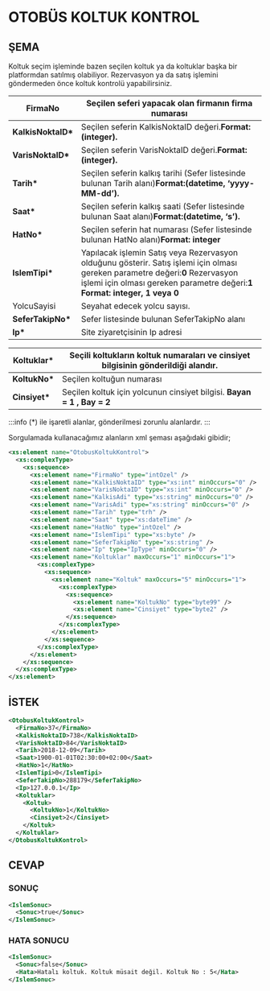 # OTOBÜS KOLTUK KONTROL

## ŞEMA

Koltuk seçim işleminde bazen seçilen koltuk ya da koltuklar başka bir platformdan satılmış olabiliyor. Rezervasyon ya da satış işlemini göndermeden önce koltuk kontrolü yapabilirsiniz.

| FirmaNo             | Seçilen seferi yapacak olan firmanın firma numarası                                                                                                                                                         |
| ------------------- | ----------------------------------------------------------------------------------------------------------------------------------------------------------------------------------------------------------- |
| **KalkisNoktaID\*** | Seçilen seferin KalkisNoktaID değeri.**Format:(integer).**                                                                                                                                                  |
| **VarisNoktaID\***  | Seçilen seferin VarisNoktaID değeri.**Format:(integer).**                                                                                                                                                   |
| **Tarih\***         | Seçilen seferin kalkış tarihi (Sefer listesinde bulunan Tarih alanı)**Format:(datetime, ‘yyyy-MM-dd’).**                                                                                                    |
| **Saat\***          | Seçilen seferin kalkış saati (Sefer listesinde bulunan Saat alanı)**Format:(datetime, ‘s’).**                                                                                                               |
| **HatNo\***         | Seçilen seferin hat numarası (Sefer listesinde bulunan HatNo alanı)**Format: integer**                                                                                                                      |
| **IslemTipi\***     | Yapılacak işlemin Satış veya Rezervasyon olduğunu gösterir. Satış işlemi için olması gereken parametre değeri:**0** Rezervasyon işlemi için olması gereken parametre değeri:**1 Format: integer, 1 veya 0** |
| YolcuSayisi         | Seyahat edecek yolcu sayısı.                                                                                                                                                                                |
| **SeferTakipNo\***  | Sefer listesinde bulunan SeferTakipNo alanı                                                                                                                                                                 |
| **Ip\***            | Site ziyaretçisinin Ip adresi                                                                                                                                                                               |

| **Koltuklar\*** | Seçili koltukların koltuk numaraları ve cinsiyet bilgisinin gönderildiği alandır. |
| --------------- | --------------------------------------------------------------------------------- |
| **KoltukNo\***  | Seçilen koltuğun numarası                                                         |
| **Cinsiyet\***  | Seçilen koltuk için yolcunun cinsiyet bilgisi. **Bayan = 1 , Bay = 2**            |

:::info
(\*) ile işaretli alanlar, gönderilmesi zorunlu alanlardır.
:::

Sorgulamada kullanacağımız alanların xml şeması aşağıdaki gibidir;

```xml
<xs:element name="OtobusKoltukKontrol">
  <xs:complexType>
    <xs:sequence>
      <xs:element name="FirmaNo" type="intOzel" />
      <xs:element name="KalkisNoktaID" type="xs:int" minOccurs="0" />
      <xs:element name="VarisNoktaID" type="xs:int" minOccurs="0" />
      <xs:element name="KalkisAdi" type="xs:string" minOccurs="0" />
      <xs:element name="VarisAdi" type="xs:string" minOccurs="0" />
      <xs:element name="Tarih" type="trh" />
      <xs:element name="Saat" type="xs:dateTime" />
      <xs:element name="HatNo" type="intOzel" />
      <xs:element name="IslemTipi" type="xs:byte" />
      <xs:element name="SeferTakipNo" type="xs:string" />
      <xs:element name="Ip" type="IpType" minOccurs="0" />
      <xs:element name="Koltuklar" maxOccurs="1" minOccurs="1">
        <xs:complexType>
          <xs:sequence>
            <xs:element name="Koltuk" maxOccurs="5" minOccurs="1">
              <xs:complexType>
                <xs:sequence>
                  <xs:element name="KoltukNo" type="byte99" />
                  <xs:element name="Cinsiyet" type="byte2" />
                </xs:sequence>
              </xs:complexType>
            </xs:element>
          </xs:sequence>
        </xs:complexType>
      </xs:element>
    </xs:sequence>
  </xs:complexType>
</xs:element>
```

## İSTEK

```xml
<OtobusKoltukKontrol>
  <FirmaNo>37</FirmaNo>
  <KalkisNoktaID>738</KalkisNoktaID>
  <VarisNoktaID>84</VarisNoktaID>
  <Tarih>2018-12-09</Tarih>
  <Saat>1900-01-01T02:30:00+02:00</Saat>
  <HatNo>1</HatNo>
  <IslemTipi>0</IslemTipi>
  <SeferTakipNo>288179</SeferTakipNo>
  <Ip>127.0.0.1</Ip>
  <Koltuklar>
    <Koltuk>
      <KoltukNo>1</KoltukNo>
      <Cinsiyet>2</Cinsiyet>
    </Koltuk>
  </Koltuklar>
</OtobusKoltukKontrol>
```

## CEVAP

### SONUÇ

```xml
<IslemSonuc>
  <Sonuc>true</Sonuc>
</IslemSonuc>
```

### HATA SONUCU

```xml
<IslemSonuc>
  <Sonuc>false</Sonuc>
  <Hata>Hatalı koltuk. Koltuk müsait değil. Koltuk No : 5</Hata>
</IslemSonuc>
```
